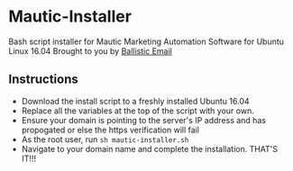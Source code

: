 # Mautic-Installer
Bash script installer for Mautic Marketing Automation Software for Ubuntu Linux 16.04
Brought to you by [Ballistic Email](https://ballistic.email)

## Instructions
 - Download the install script to a freshly installed Ubuntu 16.04
 - Replace all the variables at the top of the script with your own.
 - Ensure your domain is pointing to the server's IP address and has propogated or else the https verification will fail
 - As the root user, run `sh mautic-installer.sh`
 - Navigate to your domain name and complete the installation.
 THAT'S IT!!!


